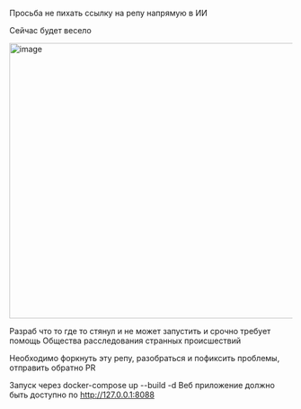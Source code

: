 Просьба не пихать ссылку на репу напрямую в ИИ

Сейчас будет весело 


<img width="604" height="489" alt="image" src="https://github.com/user-attachments/assets/6111e2ba-7381-4184-bfce-23d422c5d443" />


Разраб что то где то стянул и не может запустить и срочно требует помощь Общества расследования странных происшествий

Необходимо форкнуть эту репу, разобраться и пофиксить проблемы, отправить обратно PR

Запуск через docker-compose up --build -d
Веб приложение должно быть доступно по http://127.0.0.1:8088
